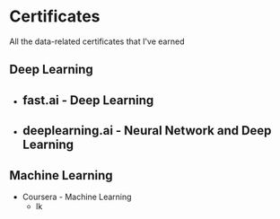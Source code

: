 # Certificates
All the data-related certificates that I've earned


## Deep Learning   

- fast.ai - Deep Learning       
  - 

- deeplearning.ai - Neural Network and Deep Learning   
  - 


## Machine Learning    

- Coursera - Machine Learning    
  - lk
